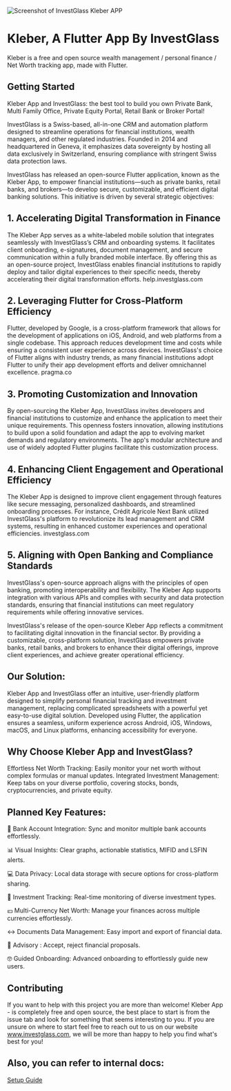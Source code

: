 ![Screenshot of InvestGlass Kleber APP](https://www.investglass.com/wp-content/uploads/2025/07/Small-InvestGlass-Kleber-Opensource.png)

# Kleber, A Flutter App By InvestGlass

Kleber is a free and open source wealth management / personal finance / Net Worth tracking app, made with Flutter.

## Getting Started

Kleber App and InvestGlass: the best tool to build you own Private Bank, Multi Family Office, Private Equity Portal, Retail Bank or Broker Portal!

InvestGlass is a Swiss-based, all-in-one CRM and automation platform designed to streamline operations for financial institutions, wealth managers, and other regulated industries. Founded in 2014 and headquartered in Geneva, it emphasizes data sovereignty by hosting all data exclusively in Switzerland, ensuring compliance with stringent Swiss data protection laws.

InvestGlass has released an open-source Flutter application, known as the Kleber App, to empower financial institutions—such as private banks, retail banks, and brokers—to develop secure, customizable, and efficient digital banking solutions. This initiative is driven by several strategic objectives: 

## 1. Accelerating Digital Transformation in Finance
The Kleber App serves as a white-labeled mobile solution that integrates seamlessly with InvestGlass’s CRM and onboarding systems. It facilitates client onboarding, e-signatures, document management, and secure communication within a fully branded mobile interface. By offering this as an open-source project, InvestGlass enables financial institutions to rapidly deploy and tailor digital experiences to their specific needs, thereby accelerating their digital transformation efforts. 
help.investglass.com

## 2. Leveraging Flutter for Cross-Platform Efficiency
Flutter, developed by Google, is a cross-platform framework that allows for the development of applications on iOS, Android, and web platforms from a single codebase. This approach reduces development time and costs while ensuring a consistent user experience across devices. InvestGlass's choice of Flutter aligns with industry trends, as many financial institutions adopt Flutter to unify their app development efforts and deliver omnichannel excellence. 
pragma.co

## 3. Promoting Customization and Innovation
By open-sourcing the Kleber App, InvestGlass invites developers and financial institutions to customize and enhance the application to meet their unique requirements. This openness fosters innovation, allowing institutions to build upon a solid foundation and adapt the app to evolving market demands and regulatory environments. The app's modular architecture and use of widely adopted Flutter plugins facilitate this customization process. 

## 4. Enhancing Client Engagement and Operational Efficiency
The Kleber App is designed to improve client engagement through features like secure messaging, personalized dashboards, and streamlined onboarding processes. For instance, Crédit Agricole Next Bank utilized InvestGlass's platform to revolutionize its lead management and CRM systems, resulting in enhanced customer experiences and operational efficiencies. 
investglass.com
 
## 5. Aligning with Open Banking and Compliance Standards
InvestGlass's open-source approach aligns with the principles of open banking, promoting interoperability and flexibility. The Kleber App supports integration with various APIs and complies with security and data protection standards, ensuring that financial institutions can meet regulatory requirements while offering innovative services.

InvestGlass's release of the open-source Kleber App reflects a commitment to facilitating digital innovation in the financial sector. By providing a customizable, cross-platform solution, InvestGlass empowers private banks, retail banks, and brokers to enhance their digital offerings, improve client experiences, and achieve greater operational efficiency.


## Our Solution:

Kleber App and InvestGlass offer an intuitive, user-friendly platform designed to simplify personal financial tracking and investment management, replacing complicated spreadsheets with a powerful yet easy-to-use digital solution. Developed using Flutter, the application ensures a seamless, uniform experience across Android, iOS, Windows, macOS, and Linux platforms, enhancing accessibility for everyone.

## Why Choose Kleber App and InvestGlass?

Effortless Net Worth Tracking: Easily monitor your net worth without complex formulas or manual updates. 
Integrated Investment Management: Keep tabs on your diverse portfolio, covering stocks, bonds, cryptocurrencies, and private equity.


## Planned Key Features:

🏦 Bank Account Integration: Sync and monitor multiple bank accounts effortlessly.

📊 Visual Insights: Clear graphs, actionable statistics, MIFID and LSFIN alerts. 

💻 Data Privacy: Local data storage with secure options for cross-platform sharing.

👀 Investment Tracking: Real-time monitoring of diverse investment types.

💴 Multi-Currency Net Worth: Manage your finances across multiple currencies effortlessly.

↔️ Documents Data Management: Easy import and export of financial data.

🔗 Advisory : Accept, reject financial proposals. 

🤓 Guided Onboarding: Advanced onboarding to effortlessly guide new users.

## Contributing

If you want to help with this project you are more than welcome! Kleber App - is completely free and open source, the best place to start is from the issue tab and look for something that seems interesting to you. If you are unsure on where to start feel free to reach out to us on our website www.investglass.com, we will be more than happy to help you find what's best for you!

## Also, you can refer to internal docs:

[Setup Guide](https://help.investglass.com/docs/1-introduction-to-kleber-app)
